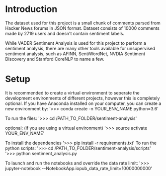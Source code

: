 # Introduction
The dataset used for this project is a small chunk of comments parsed from Hacker News forums in JSON format. Dataset consists of 10000 comments made by 2719 users and doesn't contain sentiment labels.

While VADER Sentiment Analysis is used for this project to perform a sentiment analysis, there are many other tools available for unsupervised sentiment analysis, such as AFINN, SentiWordNet, NVDIA Sentiment Discovery and Stanford CoreNLP to name a few.

# Setup
It is recommended to create a virtual environment to seperate the development environments of different projects, however this is completely optional. If you have Anaconda installed on your computer, you can create a new environment by:
'>>> conda create -n YOUR_ENV_NAME python=3.6' 

To run the files:
'>>> cd /PATH_TO_FOLDER/sentiment-analysis'

optional: (if you are using a virtual environment)
'>>> source activate YOUR_ENV_NAME'

To install the dependencies
'>>> pip install -r requirements.txt'
To run the python scripts:
'>>> cd /PATH_TO_FOLDER/sentiment-analysis/scripts'
'>>> python sentiment_analysis.py

To launch and run the notebooks and override the data rate limit:
'>>> jupyter-notebook --NotebookApp.iopub_data_rate_limit=10000000000'